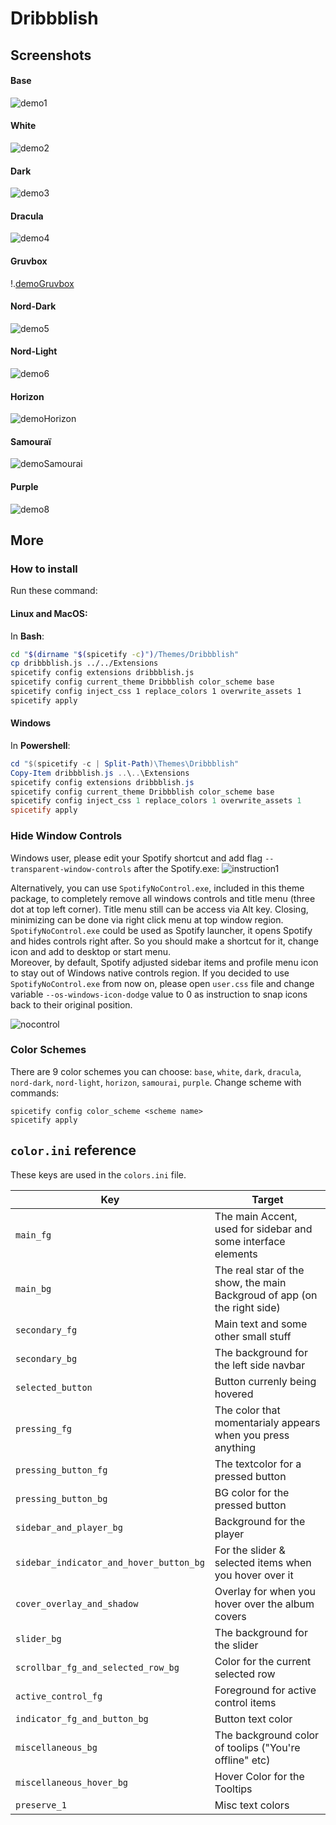 # Dribbblish

## Screenshots
#### Base
![demo1](./base.png)

#### White
![demo2](./white.png)

#### Dark
![demo3](./dark.png)

#### Dracula
![demo4](./dracula.png)

#### Gruvbox
!.[demoGruvbox](./gruvbox.png)

#### Nord-Dark
![demo5](./nord-dark.png)

#### Nord-Light
![demo6](./nord-light.png)

#### Horizon
![demoHorizon](./horizon.png)

#### Samouraï
![demoSamourai](./samourai.png)

#### Purple
![demo8](./purple.png)

## More
### How to install
Run these command:

#### Linux and MacOS:
In **Bash**:
```bash
cd "$(dirname "$(spicetify -c)")/Themes/Dribbblish"
cp dribbblish.js ../../Extensions
spicetify config extensions dribbblish.js
spicetify config current_theme Dribbblish color_scheme base
spicetify config inject_css 1 replace_colors 1 overwrite_assets 1
spicetify apply
```

#### Windows
In **Powershell**:
```powershell
cd "$(spicetify -c | Split-Path)\Themes\Dribbblish"
Copy-Item dribbblish.js ..\..\Extensions
spicetify config extensions dribbblish.js
spicetify config current_theme Dribbblish color_scheme base
spicetify config inject_css 1 replace_colors 1 overwrite_assets 1
spicetify apply
```

### Hide Window Controls
Windows user, please edit your Spotify shortcut and add flag `--transparent-window-controls` after the Spotify.exe:
![instruction1](./windows-shortcut-instruction.png)

Alternatively, you can use `SpotifyNoControl.exe`, included in this theme package, to completely remove all windows controls and title menu (three dot at top left corner). Title menu still can be access via Alt key. Closing, minimizing can be done via right click menu at top window region.  
`SpotifyNoControl.exe` could be used as Spotify launcher, it opens Spotify and hides controls right after. So you should make a shortcut for it, change icon and add to desktop or start menu.  
Moreover, by default, Spotify adjusted sidebar items and profile menu icon to stay out of Windows native controls region. If you decided to use `SpotifyNoControl.exe` from now on, please open `user.css` file and change variable `--os-windows-icon-dodge` value to 0 as instruction to snap icons back to their original position.

![nocontrol](https://i.imgur.com/qdZyv1t.png)

### Color Schemes
There are 9 color schemes you can choose: `base`, `white`, `dark`, `dracula`, `nord-dark`, `nord-light`, `horizon`, `samourai`, `purple`. Change scheme with commands:
```
spicetify config color_scheme <scheme name>
spicetify apply
```

## `color.ini` reference

These keys are used in the `colors.ini` file.

| Key | Target |
|-|-|
|`main_fg`| The main Accent, used for sidebar and some interface elements|
|`main_bg`| The real star of the show, the main Backgroud of app (on the right side)|
|`secondary_fg`| Main text and some other small stuff|
|`secondary_bg`| The background for the left side navbar|
|`selected_button`| Button currenly being hovered|
|`pressing_fg`| The color that momentarialy appears when you press anything|
|`pressing_button_fg`| The textcolor for a pressed button|
|`pressing_button_bg`| BG color for the pressed button|
|`sidebar_and_player_bg`| Background for the player|
|`sidebar_indicator_and_hover_button_bg`| For the slider & selected items when you hover over it|
|`cover_overlay_and_shadow`| Overlay for when you hover over the album covers|
|`slider_bg`| The background for the slider|
|`scrollbar_fg_and_selected_row_bg`| Color for the current selected row|
|`active_control_fg`| Foreground for active control items|
|`indicator_fg_and_button_bg`| Button text color|
|`miscellaneous_bg`| The background color of toolips ("You're offline" etc)|
|`miscellaneous_hover_bg`| Hover Color for the Tooltips|
|`preserve_1`| Misc text colors|
